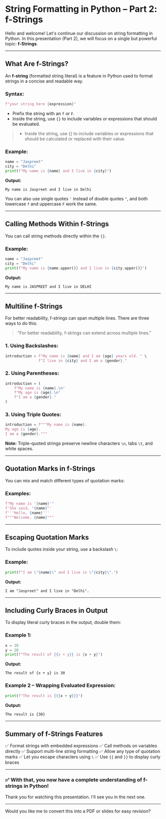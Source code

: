 # **String Formatting in Python – Part 2: f-Strings**

Hello and welcome!
Let's continue our discussion on string formatting in Python. In this presentation (Part 2), we will focus on a single but powerful topic: **f-Strings**.

---

## **What Are f-Strings?**

An **f-string** (formatted string literal) is a feature in Python used to format strings in a concise and readable way.

### **Syntax:**

```python
f"your string here {expression}"
```

* Prefix the string with an `f` or `F`.
* Inside the string, use `{}` to include variables or expressions that should be evaluated.
> * Inside the string, use {} to include variables or expressions that should be calculated or replaced with their value.

### **Example:**

```python
name = "Jaspreet"
city = "Delhi"
print(f"My name is {name} and I live in {city}")
```

**Output:**

```
My name is Jaspreet and I live in Delhi
```

You can also use single quotes `'` instead of double quotes `"`, and both lowercase `f` and uppercase `F` work the same.

---

## **Calling Methods Within f-Strings**

You can call string methods directly within the `{}`.

### **Example:**

```python
name = "Jaspreet"
city = "Delhi"
print(f"My name is {name.upper()} and I live in {city.upper()}")
```

**Output:**

```
My name is JASPREET and I live in DELHI
```

---

## **Multiline f-Strings**

For better readability, f-strings can span multiple lines. There are three ways to do this:
> "For better readability, f-strings can extend across multiple lines."

### **1. Using Backslashes:**

```python
introduction = f"My name is {name} and I am {age} years old. " \
               f"I live in {city} and I am a {gender}."
```

### **2. Using Parentheses:**

```python
introduction = (
    f"My name is {name}.\n"
    f"My age is {age}.\n"
    f"I am a {gender}."
)
```

### **3. Using Triple Quotes:**

```python
introduction = f"""My name is {name}.
My age is {age}.
I am a {gender}."""
```

**Note:** Triple-quoted strings preserve newline characters `\n`, tabs `\t`, and white spaces.

---

## **Quotation Marks in f-Strings**

You can mix and match different types of quotation marks:

### **Examples:**

```python
f"My name is '{name}'"
f'She said, "{name}"'
f'''Hello, {name}'''
f"""Welcome, {name}"""
```

---

## **Escaping Quotation Marks**

To include quotes inside your string, use a backslash `\`:

### **Example:**

```python
print(f"I am \"{name}\" and I live in \"{city}\".")
```

**Output:**

```
I am "Jaspreet" and I live in "Delhi".
```

---

## **Including Curly Braces in Output**

To display literal curly braces in the output, double them:

### **Example 1:**

```python
x = 10
y = 20
print(f"The result of {{x + y}} is {x + y}")
```

**Output:**

```
The result of {x + y} is 30
```

### **Example 2 – Wrapping Evaluated Expression:**

```python
print(f"The result is {{{x + y}}}")
```

**Output:**

```
The result is {30}
```

---

## **Summary of f-Strings Features**

✅ Format strings with embedded expressions
✅ Call methods on variables directly
✅ Support multi-line string formatting
✅ Allow any type of quotation marks
✅ Let you escape characters using `\`
✅ Use `{{` and `}}` to display curly braces

---

### ✅ With that, you now have a complete understanding of f-strings in Python!

Thank you for watching this presentation.
I'll see you in the next one.

---

Would you like me to convert this into a PDF or slides for easy revision?
